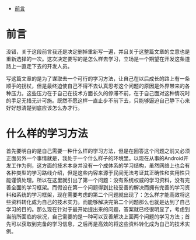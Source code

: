 
<!-- toc orderedList:0 -->

- [前言](#前言)

<!-- tocstop -->


# 前言

没错，关于这段前言我还是决定删掉重新写一遍，并且关于这整篇文章的立意也是重新选择的一次。这次决定要写的是怎么样去学习，立场是一个期望在开发这条道路上一直走下去的开发人员。

写这篇文章的是为了谋取去一个可行的学习方法，让自己在以后成长的路上有一条顺手的拐杖，但是最终迫使自己不得不去认真思考这个问题的原因是外界带来的各种压力。这些压力在于自己在技术方面长久的停滞不前，在于自己面对这种情况时的手足无措无计可施。既然不愿这样一直止步不前下去，只能够逼迫自己静下心来好好想清楚到底应该怎么办才行。

# 什么样的学习方法

首先要明白的是自己需要一种什么样的学习方法，但是在回答这个问题之前又必须正面另外一个事情就是，我处于一个什么样子的环境里。以现在从事的Android开发工作为例，这方面的技术本身并没有一个成体系的学习结构，虽然网络上也会有各种类型的学习路线介绍，但是这些内容来源于民间无法考证其正确性和实用性只能谨慎处理。所以在这里就引出了第一个问题：没有系统权威的学习资料，没有完善全面的学习框架。而假设在第一个问题得到比较妥善的解决而拥有完善的学习资料和系统的学习框架，现在需要考虑的第二个问题就出现了：怎么样才能高效将这些资料转化成为自己的技术实力。而能够解决完第二个问题那么也就是达到了自己学习的目的。那么现在针对于最开始提出来的问题，答案就已经很明显了，考虑到当前所面临的状况，自己需要的是一种可以妥善解决上面两个问题的学习方法；首先可以获取到完备的学习信息，之后再是高效的将这些资料转化成为自己的技术实例。
